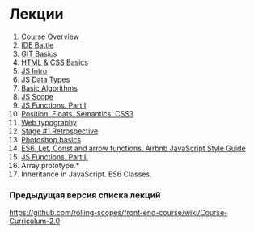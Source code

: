 #  Лекции

1. [Course Overview](https://github.com/rolling-scopes-school/lectures/blob/master/lectures/intro.md) 
2. [IDE Battle](https://github.com/rolling-scopes-school/lectures/blob/master/lectures/IDE-battle.md)
3. [GIT Basics](https://github.com/rolling-scopes-school/lectures/blob/master/lectures/git.md) 
4. [HTML & CSS Basics](https://github.com/rolling-scopes-school/lectures/blob/master/lectures/html-css-basics.md)
5. [JS Intro](https://github.com/rolling-scopes-school/lectures/blob/master/lectures/js-intro.md)
6. [JS Data Types](https://github.com/rolling-scopes-school/lectures/blob/master/lectures/js-data-types.md)
7. [Basic Algorithms](https://github.com/rolling-scopes-school/lectures/blob/master/lectures/basic-algorithms.md)
8. [JS Scope](https://github.com/rolling-scopes-school/lectures/blob/master/lectures/js-scope.md)
9. [JS Functions. Part I](https://github.com/rolling-scopes-school/lectures/blob/master/lectures/js-functions.md)
9. [Position. Floats. Semantics. CSS3](https://github.com/rolling-scopes-school/lectures/blob/master/lectures/position-floats-semantics-css3.md)
10. [Web typography](https://github.com/rolling-scopes-school/lectures/blob/master/lectures/web-typography.md)
11. [Stage #1 Retrospective](https://github.com/rolling-scopes-school/lectures/blob/master/lectures/retrospective-stage-one.md)
12. [Photoshop basics](https://github.com/rolling-scopes-school/lectures/blob/master/lectures/photoshop-basics.md)
13. [ES6. Let, Const and arrow functions. Airbnb JavaScript Style Guide](https://github.com/rolling-scopes-school/lectures/blob/master/lectures/es6.md)
14. [JS Functions. Part II](https://github.com/rolling-scopes-school/lectures/blob/master/lectures/js-functions-part-two.md) 
15. Array.prototype.*
16. Inheritance in JavaScript. ES6 Classes.


### Предыдущая версия списка лекций
https://github.com/rolling-scopes/front-end-course/wiki/Course-Curriculum-2.0
